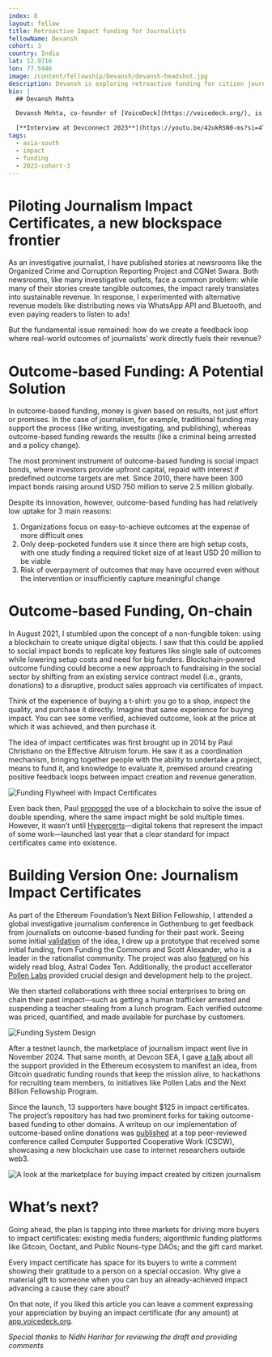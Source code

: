 ```yaml
---
index: 8
layout: fellow
title: Retroactive Impact funding for Journalists
fellowName: Devansh
cohort: 3
country: India
lat: 12.9716
lon: 77.5946
image: /content/fellowship/Devansh/devansh-headshot.jpg
description: Devansh is exploring retroactive funding for citizen journalists using the hypercerts standard.
bio: |
  ## Devansh Mehta

  Devansh Mehta, co-founder of [VoiceDeck](https://voicedeck.org/), is interested in mapping out public good impact space. Impact methodologies and markets for environmental use cases are well-documented mechanisms, but sometimes 'impact' wanders into more subjective territory: Investigative journalism, for example, is undoubtedly a public good. How can the real work of journalists be documented and valued in a way that fits into the right funding mechanism? Devansh will work with citizen journalism newsrooms to explore methodologies of impact documentation using the [hypercerts standard](https://hypercerts.org/), with an aim to find a good mechanism of retroactive funding for positive social outcomes.

  [**Interview at Devconnect 2023**](https://youtu.be/42ukRSN0-ms?si=4T4ud4CDUmIkPsii)
tags:
  - asia-south
  - impact
  - funding
  - 2023-cohort-3
---
```


# **Piloting Journalism Impact Certificates, a new blockspace frontier**

As an investigative journalist, I have published stories at newsrooms like the Organized Crime and Corruption Reporting Project and CGNet Swara. Both newsrooms, like many investigative outlets, face a common problem: while many of their stories create tangible outcomes, the impact rarely translates into sustainable revenue. In response, I experimented with alternative revenue models like distributing news via WhatsApp API and Bluetooth, and even paying readers to listen to ads!

But the fundamental issue remained: how do we create a feedback loop where real-world outcomes of journalists’ work directly fuels their revenue?

# Outcome-based Funding: A Potential Solution

In outcome-based funding, money is given based on results, not just effort or promises. In the case of journalism, for example, traditional funding may support the process (like writing, investigating, and publishing), whereas outcome-based funding rewards the results (like a criminal being arrested and a policy change). 

The most prominent instrument of outcome-based funding is social impact bonds, where investors provide upfront capital, repaid with interest if predefined outcome targets are met. Since 2010, there have been 300 impact bonds raising around USD 750 million to serve 2.5 million globally. 

Despite its innovation, however, outcome-based funding has had relatively low uptake for 3 main reasons:

1. Organizations focus on easy-to-achieve outcomes at the expense of more difficult ones  
2. Only deep-pocketed funders use it since there are high setup costs, with one study finding a required ticket size of at least USD 20 million to be viable  
3. Risk of overpayment of outcomes that may have occurred even without the intervention or insufficiently capture meaningful change

# Outcome-based Funding, On-chain

In August 2021, I stumbled upon the concept of a non-fungible token: using a blockchain to create unique digital objects. I saw that this could be applied to social impact bonds to replicate key features like single sale of outcomes while lowering setup costs and need for big funders. Blockchain-powered outcome funding could become a new approach to fundraising in the social sector by shifting from an existing service contract model (i.e., grants, donations) to a disruptive, product sales approach via certificates of impact. 

Think of the experience of buying a t-shirt: you go to a shop, inspect the quality, and purchase it directly. Imagine that same experience for buying impact. You can see some verified, achieved outcome, look at the price at which it was achieved, and then purchase it. 

The idea of impact certificates was first brought up in 2014 by Paul Christiano on the Effective Altruism forum. He saw it as a coordination mechanism, bringing together people with the ability to undertake a project, means to fund it, and knowledge to evaluate it, premised around creating positive feedback loops between impact creation and revenue generation.

![Funding Flywheel with Impact Certificates](https://storage.googleapis.com/ethereum-hackmd/upload_39d68f98054e596978ae20bbfc754f7e.png)

Even back then, Paul [proposed](https://paulfchristiano.medium.com/certificates-of-impact-34fa4621481e) the use of a blockchain to solve the issue of double spending, where the same impact might be sold multiple times. However, it wasn’t until [Hypercerts](https://www.hypercerts.org/)—digital tokens that represent the impact of some work—launched last year that a clear standard for impact certificates came into existence.

# Building Version One: Journalism Impact Certificates

As part of the Ethereum Foundation’s Next Billion Fellowship, I attended a global investigative journalism conference in Gothenburg to get feedback from journalists on outcome-based funding for their past work. Seeing some initial [validation](https://x.com/TheDevanshMehta/status/1708818000093294810) of the idea, I drew up a prototype that received some initial funding, from Funding the Commons and Scott Alexander, who is a leader in the rationalist community. The project was also [featured](https://www.astralcodexten.com/p/impact-market-mini-grants-results?hide_intro_popup=true) on his widely read blog, Astral Codex Ten. Additionally, the product accellerator [Pollen Labs](https://pollenlabs.org/) provided crucial design and development help to the project.

We then started collaborations with three social enterprises to bring on chain their past impact—such as getting a human trafficker arrested and suspending a teacher stealing from a lunch program. Each verified outcome was priced, quantified, and made available for purchase by customers.

![Funding System Design](https://storage.googleapis.com/ethereum-hackmd/upload_48d1de4ec58f2f2dcc5ea2361b31ea09.png)

After a testnet launch, the marketplace of journalism impact went live in November 2024\. That same month, at Devcon SEA, I gave [a talk](https://app.devcon.org/schedule/SJE7VP) about all the support provided in the Ethereum ecosystem to manifest an idea, from Gitcoin quadratic funding rounds that keep the mission alive, to hackathons for recruiting team members, to initiatives like Pollen Labs and the Next Billion Fellowship Program. 

Since the launch, 13 supporters have bought $125 in impact certificates. The project’s repository has had two prominent forks for taking outcome-based funding to other domains. A writeup on our implementation of outcome-based online donations was [published](https://dl.acm.org/doi/abs/10.1145/3678884.3687146) at a top peer-reviewed conference called Computer Supported Cooperative Work (CSCW), showcasing a new blockchain use case to internet researchers outside web3.

![A look at the marketplace for buying impact created by citizen journalism
](https://storage.googleapis.com/ethereum-hackmd/upload_af874230af1545217fb9230c8bfc89a3.png)

# What’s next? 

Going ahead, the plan is tapping into three markets for driving more buyers to impact certificates: existing media funders; algorithmic funding platforms like Gitcoin, Ooctant, and Public Nouns-type DAOs; and the gift card market.

Every impact certificate has space for its buyers to write a comment showing their gratitude to a person on a special occasion. Why give a material gift to someone when you can buy an already-achieved impact advancing a cause they care about?

On that note, if you liked this article you can leave a comment expressing your appreciation by buying an impact certificate (for any amount) at [app.voicedeck.org](http://app.voicedeck.org/).

*Special thanks to Nidhi Harihar for reviewing the draft and providing comments*
